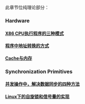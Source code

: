 此章节位纯理论部分：  
### Hardware
#### [X86 CPU执行程序的三种模式](./x86_mode/README.md)  
#### [程序中地址转换的方式](./address_transfer/README.md)  
#### [Cache与内存](./cache%26mem/README.md)
### Synchronization Primitives
#### [并发操作中，解决数据同步的四种方法](./Data_Synchronization/README.md)
#### [Linux下的自旋锁和信号量的实现](./Data_Synchronization/README.md)